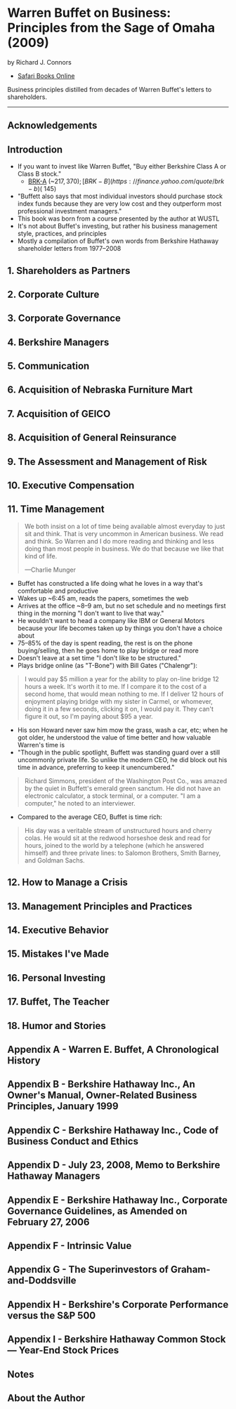 # Warren Buffet on Business: Principles from the Sage of Omaha (2009)

by Richard J. Connors

- [Safari Books Online](https://www.safaribooksonline.com/library/view/warren-buffett-on/9780470502303/)

Business principles distilled from decades of Warren Buffet's letters to shareholders.

---

## Acknowledgements

## Introduction

- If you want to invest like Warren Buffet, "Buy either Berkshire Class A or Class B stock."
  - [BRK-A](https://finance.yahoo.com/quote/brk-a) (~$217,370); [BRK-B](https://finance.yahoo.com/quote/brk-b) (~$145)
- "Buffett also says that most individual investors should purchase stock index funds because they are very low cost and they outperform most professional investment managers."
- This book was born from a course presented by the author at WUSTL
- It's not about Buffet's investing, but rather his business management style, practices, and principles
- Mostly a compilation of Buffet's own words from Berkshire Hathaway shareholder letters from 1977–2008

## 1. Shareholders as Partners

## 2. Corporate Culture

## 3. Corporate Governance

## 4. Berkshire Managers

## 5. Communication

## 6. Acquisition of Nebraska Furniture Mart

## 7. Acquisition of GEICO

## 8. Acquisition of General Reinsurance

## 9. The Assessment and Management of Risk

## 10. Executive Compensation

## 11. Time Management

> We both insist on a lot of time being available almost everyday to just sit and think. That is very uncommon in American business. We read and think. So Warren and I do more reading and thinking and less doing than most people in business. We do that because we like that kind of life.
>
> —Charlie Munger

- Buffet has constructed a life doing what he loves in a way that's comfortable and productive
- Wakes up ~6:45 am, reads the papers, sometimes the web
- Arrives at the office ~8–9 am, but no set schedule and no meetings first thing in the morning "I don't want to live that way."
- He wouldn't want to head a company like IBM or General Motors because your life becomes taken up by things you don't have a choice about
- 75–85% of the day is spent reading, the rest is on the phone buying/selling, then he goes home to play bridge or read more
- Doesn't leave at a set time "I don't like to be structured."
- Plays bridge online (as "T-Bone") with Bill Gates ("Chalengr"):

> I would pay $5 million a year for the ability to play on-line bridge 12 hours a week. It's worth it to me. If I compare it to the cost of a second home, that would mean nothing to me. If I deliver 12 hours of enjoyment playing bridge with my sister in Carmel, or whomever, doing it in a few seconds, clicking it on, I would pay it. They can't figure it out, so I'm paying about $95 a year.

- His son Howard never saw him mow the grass, wash a car, etc; when he got older, he understood the value of time better and how valuable Warren's time is
- "Though in the public spotlight, Buffett was standing guard over a still uncommonly private life. So unlike the modern CEO, he did block out his time in advance, preferring to keep it unencumbered."

> Richard Simmons, president of the Washington Post Co., was amazed by the quiet in Buffett's emerald green sanctum. He did not have an electronic calculator, a stock terminal, or a computer. "I am a computer," he noted to an interviewer.

- Compared to the average CEO, Buffet is time rich:

> His day was a veritable stream of unstructured hours and cherry colas. He would sit at the redwood horseshoe desk and read for hours, joined to the world by a telephone (which he answered himself) and three private lines: to Salomon Brothers, Smith Barney, and Goldman Sachs.

## 12. How to Manage a Crisis

## 13. Management Principles and Practices

## 14. Executive Behavior

## 15. Mistakes I've Made

## 16. Personal Investing

## 17. Buffet, The Teacher

## 18. Humor and Stories

## Appendix A - Warren E. Buffet, A Chronological History

## Appendix B - Berkshire Hathaway Inc., An Owner's Manual, Owner-Related Business Principles, January 1999

## Appendix C - Berkshire Hathaway Inc., Code of Business Conduct and Ethics

## Appendix D - July 23, 2008, Memo to Berkshire Hathaway Managers

## Appendix E - Berkshire Hathaway Inc., Corporate Governance Guidelines, as Amended on February 27, 2006

## Appendix F - Intrinsic Value

## Appendix G - The Superinvestors of Graham-and-Doddsville

## Appendix H - Berkshire's Corporate Performance versus the S&P 500

## Appendix I - Berkshire Hathaway Common Stock — Year-End Stock Prices

## Notes

## About the Author
